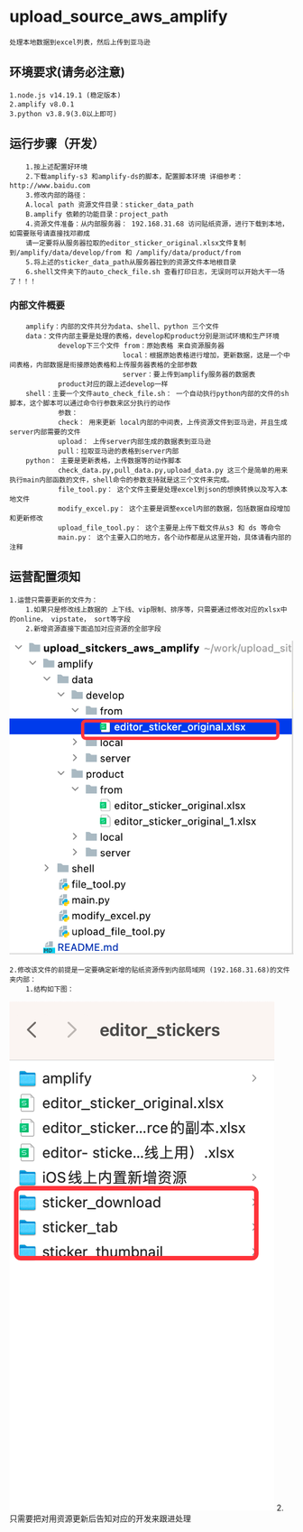 # upload_source_aws_amplify
    处理本地数据到excel列表，然后上传到亚马逊

## 环境要求(请务必注意)
    1.node.js v14.19.1 (稳定版本)
    2.amplify v8.0.1
    3.python v3.8.9(3.0以上即可)

## 运行步骤（开发）
        1.按上述配置好环境
        2.下载amplify-s3 和amplify-ds的脚本，配置脚本环境 详细参考：http://www.baidu.com
        3.修改内部的路径：
        A.local path 资源文件目录：sticker_data_path
        B.amplify 依赖的功能目录：project_path
        4.资源文件准备：从内部服务器： 192.168.31.68 访问贴纸资源，进行下载到本地，如需要账号请直接找邓卿成
        请一定要将从服务器拉取的editor_sticker_original.xlsx文件复制到/amplify/data/develop/from 和 /amplify/data/product/from
        5.将上述的sticker_data_path从服务器拉到的资源文件本地根目录
        6.shell文件夹下的auto_check_file.sh 查看打印日志，无误则可以开始大干一场了！！！
        
### 内部文件概要
        amplify：内部的文件共分为data、shell、python 三个文件
        data：文件内部主要是处理的表格，develop和product分别是测试环境和生产环境
                develop下三个文件 from：原始表格 来自资源服务器
                                local：根据原始表格进行增加，更新数据，这是一个中间表格，内部数据是衔接原始表格和上传服务器表格的全部参数
                                server：要上传到amplify服务器的数据表
                product对应的跟上述develop一样
        shell：主要一个文件auto_check_file.sh： 一个自动执行python内部的文件的sh脚本，这个脚本可以通过命令行参数来区分执行的动作
                参数：
                check： 用来更新 local内部的中间表，上传资源文件到亚马逊，并且生成server内部需要的文件
                upload： 上传server内部生成的数据表到亚马逊
                pull：拉取亚马逊的表格到server内部
        python： 主要是更新表格，上传数据等的动作脚本
                check_data.py,pull_data.py,upload_data.py 这三个是简单的用来执行main内部函数的文件，shell命令的参数支持就是这三个文件来完成。
                file_tool.py： 这个文件主要是处理excel到json的想换转换以及写入本地文件
                modify_excel.py： 这个主要是调整excel内部的数据，包括数据自段增加和更新修改
                upload_file_tool.py： 这个主要是上传下载文件从s3 和 ds 等命令
                main.py： 这个主要入口的地方，各个动作都是从这里开始，具体请看内部的注释


## 运营配置须知
    1.运营只需要更新的文件为：
        1.如果只是修改线上数据的 上下线、vip限制、排序等，只需要通过修改对应的xlsx中的online， vipstate， sort等字段
        2.新增资源直接下面追加对应资源的全部字段
![img.png](img.png)
       

    2.修改该文件的前提是一定要确定新增的贴纸资源传到内部局域网 (192.168.31.68)的文件夹内部：
        1.结构如下图：
![img_1.png](img_1.png)
        2. 只需要把对用资源更新后告知对应的开发来跟进处理
